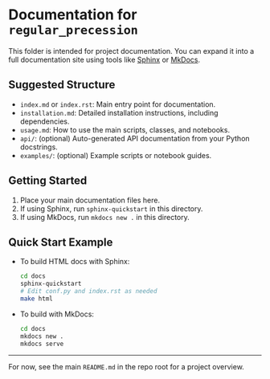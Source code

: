 # Documentation for `regular_precession`

This folder is intended for project documentation. You can expand it into a full documentation site using tools like [Sphinx](https://www.sphinx-doc.org/) or [MkDocs](https://www.mkdocs.org/).

## Suggested Structure

- `index.md` or `index.rst`: Main entry point for documentation.
- `installation.md`: Detailed installation instructions, including dependencies.
- `usage.md`: How to use the main scripts, classes, and notebooks.
- `api/`: (optional) Auto-generated API documentation from your Python docstrings.
- `examples/`: (optional) Example scripts or notebook guides.

## Getting Started

1. Place your main documentation files here.
2. If using Sphinx, run `sphinx-quickstart` in this directory.
3. If using MkDocs, run `mkdocs new .` in this directory.

## Quick Start Example

- To build HTML docs with Sphinx:
  ```sh
  cd docs
  sphinx-quickstart
  # Edit conf.py and index.rst as needed
  make html
  ```
- To build with MkDocs:
  ```sh
  cd docs
  mkdocs new .
  mkdocs serve
  ```

---

For now, see the main `README.md` in the repo root for a project overview.

